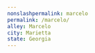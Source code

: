 ```yaml
---
﻿nonslashpermalink: marcelo
permalink: /marcelo/
alley: Marcelo
city: Marietta
state: Georgia
---
```

